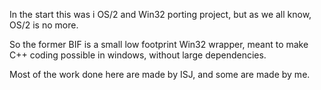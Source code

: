 In the start this was i OS/2 and Win32 porting project, but as we all know, OS/2 is no more.

So the former BIF is a small low footprint Win32 wrapper, meant to make C++ coding possible in windows, without large dependencies.

Most of the work done here are made by ISJ, and some are made by me.